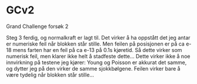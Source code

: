 # GCv2
Grand Challenge forsøk 2

Steg 3 ferdig, og normalkraft er lagt til. Det virker å ha oppstått det jeg antar er numeriske feil når blokken står stille. Men feilen på posisjonen er på ca e-18 mens farten har en feil på ca e-13 på 0.1s kjøretid. Så dette virker som numerisk feil, men klarer ikke helt å stadfeste dette... Dette virker ikke å noe innvirkning på testene jeg kjører: Young og Poisson er akkurat det samme, og dytter jeg på den virker de samme sjokkbølgene. Feilen virker bare å være tydelig når blokken står stille...
